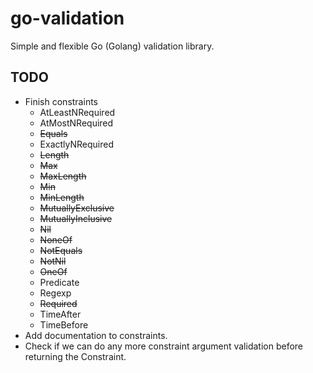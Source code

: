 # go-validation

Simple and flexible Go (Golang) validation library.

## TODO

* Finish constraints
    * AtLeastNRequired
    * AtMostNRequired
    * ~~Equals~~
    * ExactlyNRequired
    * ~~Length~~
    * ~~Max~~
    * ~~MaxLength~~
    * ~~Min~~
    * ~~MinLength~~
    * ~~MutuallyExclusive~~
    * ~~MutuallyInclusive~~
    * ~~Nil~~
    * ~~NoneOf~~
    * ~~NotEquals~~
    * ~~NotNil~~
    * ~~OneOf~~
    * Predicate
    * Regexp
    * ~~Required~~
    * TimeAfter
    * TimeBefore
* Add documentation to constraints.
* Check if we can do any more constraint argument validation before returning the Constraint.
